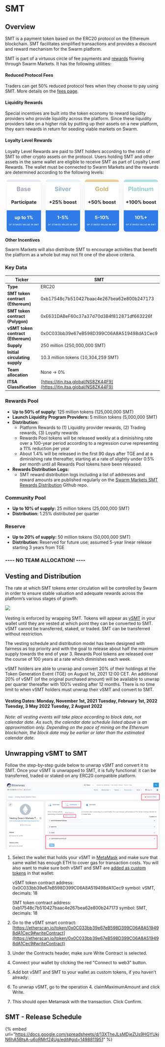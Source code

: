 # SMT

## **Overview**

SMT is a payment token based on the ERC20 protocol on the Ethereum blockchain. SMT facilitates simplified transactions and provides a discount and reward mechanism for the Swarm platform.

SMT is part of a virtuous circle of fee payments and [rewards](smt.md#rewards-pool) flowing through Swarm Markets. It has the following utilities:

#### Reduced Protocol Fees <a href="#8d05" id="8d05"></a>

Traders can get 50% reduced protocol fees when they choose to pay using SMT. More details on the [fees page](../advanced/fees.md).

#### Liquidity Rewards

Special incentives are built into the token economy to reward liquidity providers who provide liquidity across the platform. Since these liquidity providers take on a higher risk by putting up their assets on a new platform, they earn rewards in return for seeding viable markets on Swarm.

#### Loyalty Level Rewards

Loyalty Level Rewards are paid to SMT holders according to the ratio of SMT to other crypto assets on the protocol. Users holding SMT and other assets in the same wallet are eligible to receive SMT as part of Loyalty Level Rewards. The wallet must be connected to Swarm Markets and the rewards are determined according to the following levels:

![](<../.gitbook/assets/image (21).png>)



**Other Incentives**

Swarm Markets will also distribute SMT to encourage activities that benefit the platform as a whole but may not fit one of the above criteria.

### **Key Data**

| **Ticker**                         | SMT                                                                      |
| ---------------------------------- | ------------------------------------------------------------------------ |
| **Type**                           | ERC20                                                                    |
| **SMT token contract (Ethereum)**  | 0xb17548c7b510427baac4e267bea62e800b247173                               |
| **SMT token contract (Polygon)**   | 0xE631DABeF60c37a37d70d3B4f812871df663226f                               |
| **vSMT token contract (Ethereum)** | 0x0C033bb39e67eB598D399C06A8A519498dA1Cec9                               |
| **Supply**                         | 250 million (250,000,000 SMT)                                            |
| **Initial circulating supply**     | 10.3 million tokens (10,304,259 SMT)                                     |
| **Team allocation**                | None → 0%                                                                |
| **ITSA Classification**            | [https://itin.itsa.global/NS8ZK44F9](https://itin.itsa.global/NS8ZK44F9) |

### **Rewards Pool**

* **Up to 50% of supply**: 125 million tokens (125,000,000 SMT)
* **Launch Liquidity Program Providers:** 5 million tokens (5,000,000 SMT)
* **Distribution:**
  * Platform Rewards to (1) Liquidity provider rewards, (2) Trading rewards, (3) Loyalty rewards
  * Rewards Pool tokens will be released weekly at a diminishing rate over a 100-year period according to a regression curve representing a 11% reduction per year
  * About 1.4% will be released in the first 90 days after TGE and at a diminishing rate thereafter, starting at a rate of slightly under 0.5% per month until all Rewards Pool tokens have been released.
* **Rewards Distribution Logs:**
  * SMT reward distribution logs including a list of addresses and reward amounts are published regularly on the [Swarm Markets SMT Rewards Distribution](https://github.com/SwarmMarkets/smt-rewards-distribution) Github repo.

### **Community Pool**

* **Up to 10% of supply:** 25 million tokens (25,000,000 SMT)
* **Distribution:** 1.25% distributed per quarter

### **Reserve**

* **Up to 20% of supply:** 50 million tokens (50,000,000 SMT)
* **Distribution:** Reserved for future use; assumed 5-year linear release starting 3 years from TGE

### **---- NO TEAM ALLOCATION! ----**

## **Vesting and Distribution**

The rate at which SMT tokens enter circulation will be controlled by Swarm in order to ensure stable valuation and adequate rewards across the platform’s various stages of growth.

![](https://lh4.googleusercontent.com/9oDacM5JXg7jCH\_UzgRACl-3GRhPpGM9HwMHXVZOqfobAoSm9Xf0cNKYxbXcoRiCc6Wwt4-uGsFOyFXYjFtGP7C3Te2fvt4mUK7lE6g6WFYg4eUDnZJrsqV3ouPd\_exjfPAskUBJ)

Vesting is enforced by wrapping SMT. Tokens will appear as [vSMT](https://etherscan.io/address/0x0C033bb39e67eB598D399C06A8A519498dA1Cec9) in your wallet until they are vested at which point they can be converted to SMT. vSMT cannot be transferred, staked, or traded. SMT can be transferred without restriction.

The vesting schedule and distribution model has been designed with fairness as top priority and with the goal to release about half the maximum supply towards the end of year 3. Rewards Pool tokens are released over the course of 100 years at a rate which diminishes each week.

vSMT holders are able to unwrap and convert 20% of their holdings at the Token Generation Event (TGE) on August 1st, 2021 12:00 CET. An additional 20% of vSMT (of the original purchased amount) will be available to unwrap per quarter thereafter with 100% vesting after 12 months. There is no time limit to when vSMT holders must unwrap their vSMT and convert to SMT.

#### Vesting Dates: Monday, November 1st, 2021 Tuesday, February 1st, 2022 Tuesday, 3 May 2022 Tuesday, 2 August 2022

_Note: all vesting events will take place according to block date, not calendar date. As such, the calendar date schedule listed above is an approximation only. Depending on the pace of mining on the Ethereum blockchain, the block date may be earlier or later than the estimated calendar date._

## Unwrapping vSMT to SMT

Follow the step-by-step guide below to unwrap vSMT and convert it to SMT. Once your vSMT is unwrapped to SMT, it is fully functional: it can be transferred, traded or staked on any ERC20 compatible platform.

![vSMT dapp on etherscan, click to enlarge](<../.gitbook/assets/image (33).png>)

1.  Select the wallet that holds your vSMT in [MetaMask](https://www.metamask.io) and make sure that same wallet has enough ETH to cover gas for transaction costs. You will also want to make sure both vSMT and SMT are [added as custom tokens](https://metamask.zendesk.com/hc/en-us/articles/360015489031-How-to-view-see-your-tokens-custom-tokens-in-MetaMask) in that wallet:

    vSMT token contract address: 0x0C033bb39e67eB598D399C06A8A519498dA1Cec9 symbol: vSMT, decimals: 18

    SMT token contract address: 0xb17548c7b510427baac4e267bea62e800b247173 symbol: SMT, decimals: 18
2. Go to the vSMT smart contract: [https://etherscan.io/token/0x0C033bb39e67eB598D399C06A8A519498dA1Cec9#writeContract](https://etherscan.io/token/0x0C033bb39e67eB598D399C06A8A519498dA1Cec9#writeContract)
3. Under the Contracts header, make sure Write Contract is selected.
4. Connect your wallet by clicking the red "Connect to web3" button.
5. Add bot vSMT and SMT to your wallet as custom tokens, if you haven't already:
6. To unwrap vSMT, go to the operation 4. claimMaximumAmount and click Write.
7. This should open Metamask with the transaction. Click Confirm.

## SMT - Release Schedule

{% embed url="https://docs.google.com/spreadsheets/d/13XTheJLsMDjeZUs9HGYUkjN6hA5BtsA-u6oRMrf24Ug/edit#gid=1498811951" %}
